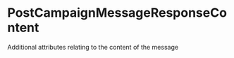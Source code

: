 # PostCampaignMessageResponseContent

Additional attributes relating to the content of the message

